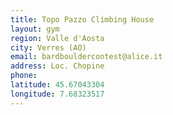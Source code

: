 ```yaml
---
title: Topo Pazzo Climbing House
layout: gym
region: Valle d'Aosta
city: Verres (AO)
email: bardbouldercontest@alice.it
address: Loc. Chopine
phone: 
latitude: 45.67043304
longitude: 7.68323517
---
```



